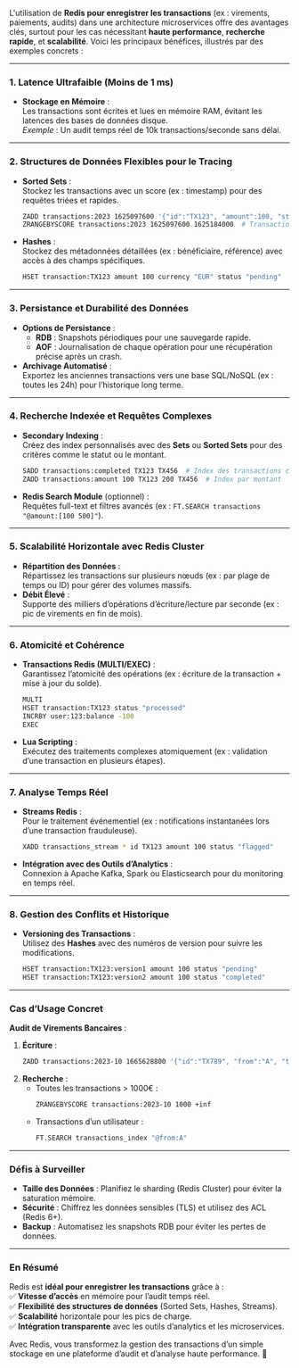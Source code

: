 L'utilisation de **Redis pour enregistrer les transactions** (ex : virements, paiements, audits) dans une architecture microservices offre des avantages clés, surtout pour les cas nécessitant **haute performance**, **recherche rapide**, et **scalabilité**. Voici les principaux bénéfices, illustrés par des exemples concrets :

---

### **1. **Latence Ultrafaible (Moins de 1 ms)****  
- **Stockage en Mémoire** :  
  Les transactions sont écrites et lues en mémoire RAM, évitant les latences des bases de données disque.  
  *Exemple* : Un audit temps réel de 10k transactions/seconde sans délai.  

---

### **2. **Structures de Données Flexibles pour le Tracing****  
- **Sorted Sets** :  
  Stockez les transactions avec un score (ex : timestamp) pour des requêtes triées et rapides.  
  ```bash
  ZADD transactions:2023 1625097600 '{"id":"TX123", "amount":100, "status":"completed"}'  
  ZRANGEBYSCORE transactions:2023 1625097600 1625184000  # Transactions sur 24h
  ```
- **Hashes** :  
  Stockez des métadonnées détaillées (ex : bénéficiaire, référence) avec accès à des champs spécifiques.  
  ```bash
  HSET transaction:TX123 amount 100 currency "EUR" status "pending"
  ```

---

### **3. **Persistance et Durabilité des Données****  
- **Options de Persistance** :  
  - **RDB** : Snapshots périodiques pour une sauvegarde rapide.  
  - **AOF** : Journalisation de chaque opération pour une récupération précise après un crash.  
- **Archivage Automatisé** :  
  Exportez les anciennes transactions vers une base SQL/NoSQL (ex : toutes les 24h) pour l’historique long terme.  

---

### **4. **Recherche Indexée et Requêtes Complexes****  
- **Secondary Indexing** :  
  Créez des index personnalisés avec des **Sets** ou **Sorted Sets** pour des critères comme le statut ou le montant.  
  ```bash
  SADD transactions:completed TX123 TX456  # Index des transactions complétées
  ZADD transactions:amount 100 TX123 200 TX456  # Index par montant
  ```
- **Redis Search Module** (optionnel) :  
  Requêtes full-text et filtres avancés (ex : `FT.SEARCH transactions "@amount:[100 500]"`).  

---

### **5. **Scalabilité Horizontale avec Redis Cluster****  
- **Répartition des Données** :  
  Répartissez les transactions sur plusieurs nœuds (ex : par plage de temps ou ID) pour gérer des volumes massifs.  
- **Débit Élevé** :  
  Supporte des milliers d’opérations d’écriture/lecture par seconde (ex : pic de virements en fin de mois).  

---

### **6. **Atomicité et Cohérence****  
- **Transactions Redis (MULTI/EXEC)** :  
  Garantissez l’atomicité des opérations (ex : écriture de la transaction + mise à jour du solde).  
  ```bash
  MULTI
  HSET transaction:TX123 status "processed"
  INCRBY user:123:balance -100
  EXEC
  ```
- **Lua Scripting** :  
  Exécutez des traitements complexes atomiquement (ex : validation d’une transaction en plusieurs étapes).  

---

### **7. **Analyse Temps Réel****  
- **Streams Redis** :  
  Pour le traitement événementiel (ex : notifications instantanées lors d’une transaction frauduleuse).  
  ```bash
  XADD transactions_stream * id TX123 amount 100 status "flagged"
  ```
- **Intégration avec des Outils d’Analytics** :  
  Connexion à Apache Kafka, Spark ou Elasticsearch pour du monitoring en temps réel.  

---

### **8. **Gestion des Conflits et Historique****  
- **Versioning des Transactions** :  
  Utilisez des **Hashes** avec des numéros de version pour suivre les modifications.  
  ```bash
  HSET transaction:TX123:version1 amount 100 status "pending"
  HSET transaction:TX123:version2 amount 100 status "completed"
  ```

---

### **Cas d’Usage Concret**  
**Audit de Virements Bancaires** :  
1. **Écriture** :  
   ```bash
   ZADD transactions:2023-10 1665628800 '{"id":"TX789", "from":"A", "to":"B", "amount":500}'  
   ```
2. **Recherche** :  
   - Toutes les transactions > 1000€ :  
     ```bash
     ZRANGEBYSCORE transactions:2023-10 1000 +inf
     ```
   - Transactions d’un utilisateur :  
     ```bash
     FT.SEARCH transactions_index "@from:A"
     ```

---

### **Défis à Surveiller**  
- **Taille des Données** : Planifiez le sharding (Redis Cluster) pour éviter la saturation mémoire.  
- **Sécurité** : Chiffrez les données sensibles (TLS) et utilisez des ACL (Redis 6+).  
- **Backup** : Automatisez les snapshots RDB pour éviter les pertes de données.  

---

### **En Résumé**  
Redis est **idéal pour enregistrer les transactions** grâce à :  
✅ **Vitesse d’accès** en mémoire pour l’audit temps réel.  
✅ **Flexibilité des structures de données** (Sorted Sets, Hashes, Streams).  
✅ **Scalabilité** horizontale pour les pics de charge.  
✅ **Intégration transparente** avec les outils d’analytics et les microservices.  

Avec Redis, vous transformez la gestion des transactions d’un simple stockage en une plateforme d’audit et d’analyse haute performance. 🚀

